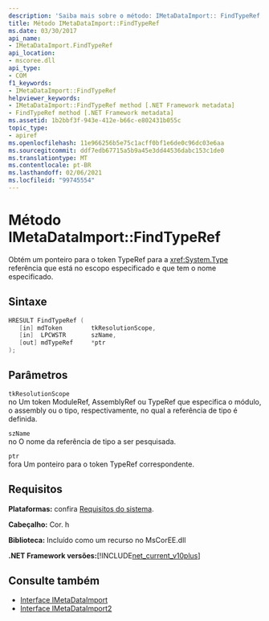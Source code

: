 ```yaml
---
description: 'Saiba mais sobre o método: IMetaDataImport:: FindTypeRef'
title: Método IMetaDataImport::FindTypeRef
ms.date: 03/30/2017
api_name:
- IMetaDataImport.FindTypeRef
api_location:
- mscoree.dll
api_type:
- COM
f1_keywords:
- IMetaDataImport::FindTypeRef
helpviewer_keywords:
- IMetaDataImport::FindTypeRef method [.NET Framework metadata]
- FindTypeRef method [.NET Framework metadata]
ms.assetid: 1b2bbf3f-943e-412e-b66c-e802431b055c
topic_type:
- apiref
ms.openlocfilehash: 11e966256b5e75c1acff0bf1e6de0c96dc03e6aa
ms.sourcegitcommit: ddf7edb67715a5b9a45e3dd44536dabc153c1de0
ms.translationtype: MT
ms.contentlocale: pt-BR
ms.lasthandoff: 02/06/2021
ms.locfileid: "99745554"
---
```

# <a name="imetadataimportfindtyperef-method"></a>Método IMetaDataImport::FindTypeRef

Obtém um ponteiro para o token TypeRef para a <xref:System.Type> referência que está no escopo especificado e que tem o nome especificado.  
  
## <a name="syntax"></a>Sintaxe  
  
```cpp  
HRESULT FindTypeRef (  
   [in] mdToken        tkResolutionScope,  
   [in]  LPCWSTR       szName,  
   [out] mdTypeRef     *ptr  
);  
```  
  
## <a name="parameters"></a>Parâmetros  

 `tkResolutionScope`  
 no Um token ModuleRef, AssemblyRef ou TypeRef que especifica o módulo, o assembly ou o tipo, respectivamente, no qual a referência de tipo é definida.  
  
 `szName`  
 no O nome da referência de tipo a ser pesquisada.  
  
 `ptr`  
 fora Um ponteiro para o token TypeRef correspondente.  
  
## <a name="requirements"></a>Requisitos  

 **Plataformas:** confira [Requisitos do sistema](../../get-started/system-requirements.md).  
  
 **Cabeçalho:** Cor. h  
  
 **Biblioteca:** Incluído como um recurso no MsCorEE.dll  
  
 **.NET Framework versões:**[!INCLUDE[net_current_v10plus](../../../../includes/net-current-v10plus-md.md)]  
  
## <a name="see-also"></a>Consulte também

- [Interface IMetaDataImport](imetadataimport-interface.md)
- [Interface IMetaDataImport2](imetadataimport2-interface.md)
